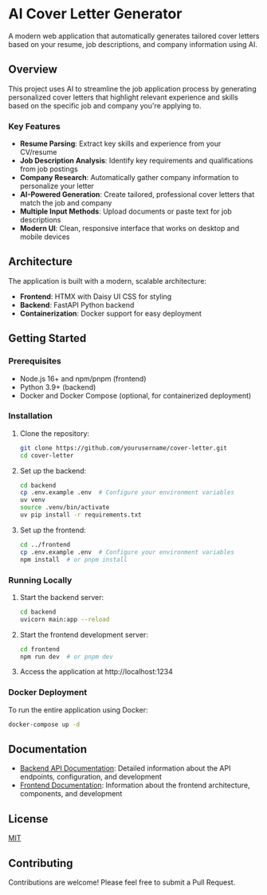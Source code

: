 # AI Cover Letter Generator

A modern web application that automatically generates tailored cover letters based on your resume, job descriptions, and company information using AI.

## Overview

This project uses AI to streamline the job application process by generating personalized cover letters that highlight relevant experience and skills based on the specific job and company you're applying to.

### Key Features

- **Resume Parsing**: Extract key skills and experience from your CV/resume
- **Job Description Analysis**: Identify key requirements and qualifications from job postings
- **Company Research**: Automatically gather company information to personalize your letter
- **AI-Powered Generation**: Create tailored, professional cover letters that match the job and company
- **Multiple Input Methods**: Upload documents or paste text for job descriptions
- **Modern UI**: Clean, responsive interface that works on desktop and mobile devices

## Architecture

The application is built with a modern, scalable architecture:

- **Frontend**: HTMX with Daisy UI CSS for styling
- **Backend**: FastAPI Python backend
- **Containerization**: Docker support for easy deployment

## Getting Started

### Prerequisites

- Node.js 16+ and npm/pnpm (frontend)
- Python 3.9+ (backend)
- Docker and Docker Compose (optional, for containerized deployment)

### Installation

1. Clone the repository:
   ```bash
   git clone https://github.com/yourusername/cover-letter.git
   cd cover-letter
   ```

2. Set up the backend:
   ```bash
   cd backend
   cp .env.example .env  # Configure your environment variables
   uv venv
   source .venv/bin/activate
   uv pip install -r requirements.txt
   ```

3. Set up the frontend:
   ```bash
   cd ../frontend
   cp .env.example .env  # Configure your environment variables
   npm install  # or pnpm install
   ```

### Running Locally

1. Start the backend server:
   ```bash
   cd backend
   uvicorn main:app --reload
   ```

2. Start the frontend development server:
   ```bash
   cd frontend
   npm run dev  # or pnpm dev
   ```

3. Access the application at http://localhost:1234

### Docker Deployment

To run the entire application using Docker:

```bash
docker-compose up -d
```

## Documentation

- [Backend API Documentation](/backend/README.md): Detailed information about the API endpoints, configuration, and development
- [Frontend Documentation](/frontend/README.md): Information about the frontend architecture, components, and development

## License

[MIT](LICENSE)

## Contributing

Contributions are welcome! Please feel free to submit a Pull Request.



